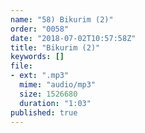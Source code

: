 ```yaml
---
name: "58) Bikurim (2)"
order: "0058"
date: "2018-07-02T10:57:58Z"
title: "Bikurim (2)"
keywords: []
file:
- ext: ".mp3"
  mime: "audio/mp3"
  size: 1526680
  duration: "1:03"
published: true
---
```

